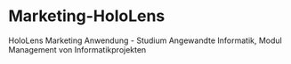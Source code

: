 # Marketing-HoloLens
HoloLens Marketing Anwendung - Studium Angewandte Informatik, Modul Management von Informatikprojekten
